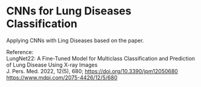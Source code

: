 # CNNs for Lung Diseases Classification
Applying CNNs with Ling Diseases based on the paper.  

Reference:  
LungNet22: A Fine-Tuned Model for Multiclass Classification and Prediction of Lung Disease Using X-ray Images   
J. Pers. Med. 2022, 12(5), 680; https://doi.org/10.3390/jpm12050680   
https://www.mdpi.com/2075-4426/12/5/680   
